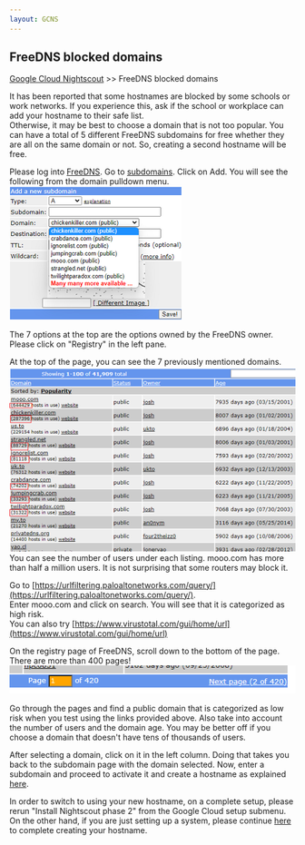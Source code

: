 ```yaml
---
layout: GCNS
---
```


## FreeDNS blocked domains
[Google Cloud Nightscout](./GoogleCloud.md) >> FreeDNS blocked domains  
  
It has been reported that some hostnames are blocked by some schools or work networks.  If you experience this, ask if the school or workplace can add your hostname to their safe list.  
Otherwise, it may be best to choose a domain that is not too popular.  You can have a total of 5 different FreeDNS subdomains for free whether they are all on the same domain or not.  So, creating a second hostname will be free.  
  
Please log into [FreeDNS](https://freedns.afraid.org/menu/).  Go to [subdomains](https://freedns.afraid.org/subdomain/).  Click on Add.  You will see the following from the domain pulldown menu.  
![](./images/FD_Domains.png)  
  
The 7 options at the top are the options owned by the FreeDNS owner.  Please click on "Registry" in the left pane.  
  
At the top of the page, you can see the 7 previously mentioned domains.  
![](./images/FD_DomainList1.png)  
You can see the number of users under each listing.  mooo.com has more than half a million users.  It is not surprising that some routers may block it.  
  
Go to [https://urlfiltering.paloaltonetworks.com/query/](https://urlfiltering.paloaltonetworks.com/query/).  
Enter mooo.com and click on search.  You will see that it is categorized as high risk.  
You can also try [https://www.virustotal.com/gui/home/url](https://www.virustotal.com/gui/home/url)  
  
On the registry page of FreeDNS, scroll down to the bottom of the page.  There are more than 400 pages!  
![](./images/FD_DomainsPages.png)  
  
Go through the pages and find a public domain that is categorized as low risk when you test using the links provided above.  Also take into account the number of users and the domain age.  You may be better off if you choose a domain that doesn't have tens of thousands of users.  
  
After selecting a domain, click on it in the left column.  Doing that takes you back to the subdomain page with the domain selected.  Now, enter a subdomain and proceed to activate it and create a hostname as explained [here](./FreeDNS.md).  
  
In order to switch to using your new hostname, on a complete setup, please rerun "Install Nightscout phase 2" from the Google Cloud setup submenu.  
On the other hand, if you are just setting up a system, please continue [here](./FreeDNS.md) to complete creating your hostname.  
